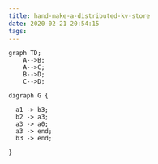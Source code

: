 ```yaml
---
title: hand-make-a-distributed-kv-store
date: 2020-02-21 20:54:15
tags:
---
```


```mermaid
graph TD;
    A-->B;
    A-->C;
    B-->D;
    C-->D;
```

```graphviz
digraph G {

  a1 -> b3;
  b2 -> a3;
  a3 -> a0;
  a3 -> end;
  b3 -> end;

}
```
